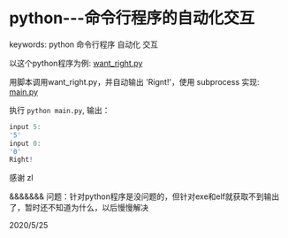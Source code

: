# python---命令行程序的自动化交互

keywords: python 命令行程序 自动化 交互  

以这个python程序为例: [want_right.py](files/want_right.py)  

用脚本调用want_right.py，并自动输出  'Rignt!'，使用 subprocess 实现: [main.py](files/main.py)  

执行 `python main.py`, 输出：  
```r
input 5:
'5'
input 0:
'0'
Right!
```


感谢 zl  


&&&&&&& 问题：针对python程序是没问题的，但针对exe和elf就获取不到输出了，暂时还不知道为什么，以后慢慢解决  


2020/5/25  
